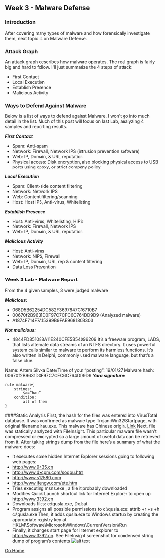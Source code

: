 ## Week 3 - Malware Defense              
### Introduction
After covering many types of malware and how forensically investigate them, next topic is on
Malware Defense. 

### Attack Graph
An attack graph describes how malware operates. The real graph is fairly big and hard to follow. I'll just summarize the 4 steps of attack:
* First Contact
* Local Execution
* Establish Presence
* Malicious Activity

### Ways to Defend Against Malware
Below is a list of ways to defend against Malware. I won't go into much detail in the list.
Much of this post will focus on last Lab, analyzing 4 samples and reporting results.

***First Contact***

*	Spam: Anti-spam
*	Network: Firewall, Network IPS (intrusion prevention software)
*	Web: IP, Domain, & URL reputation
*	Physical access: Disk encryption, also blocking physical access to USB ports using epoxy, or strict company policy

***Local Execution***
*	Spam: Client-side content filtering
*	Network: Network IPS
*	Web: Content filtering/scanning
*	Host: Host IPS, Anti-virus, Whitelisting

***Establish Presence***
*	Host: Anti-virus, Whitelisting, HIPS
*	Network: Firewall, Network IPS
*	Web: IP, Domain, & URL reputation 

***Malicious Activity*** 
*	Host: Anti-virus
*	Network: NIPS, Firewall
*	Web: IP, Domain, URL rep & content filtering
*	Data Loss Prevention

### Week 3 Lab - Malware Report
From the 4 given samples, 3 were judged malware

***Malicious:*** 
* 068D5B62254DC582F3697847C16710B7
* 00670f2B9631D0F97C7CFC6C764DD9D9 (Analyzed malware)
* A1874F714F7A15399B9FAE968180B303

***Not malicious:***
* 4844FD851088A11E240CFE5B54096209 
It’s a freeware program, LADS, that lists alternate data streams of an NTFS directory. 
It uses powerful system calls similar to malware to perform its harmless functions. 
It’s also written in Delphi, commonly used malware language, but that’s a false clue.

Name: Artem Slivka
Date/Time of your “posting”: 19/01/27
Malware hash: 00670f2B9631D0F97C7CFC6C764DD9D9
***Yara signature:*** 

```
rule malware{
	strings:
		$a=”hau”
	condition:
		all of them
}
```

####Static Analysis
First, the hash for the files was entered into VirusTotal database. It was confirmed as malware type Trojan:Win32/Startpage, with original filename hau.exe. This malware has Chinese origin.
[Link](https://www.virustotal.com/#/file/dad270e45be77716062e0890bee6e31e9d498dddbe828563d8ffb58faca51e3c/details)
Next, file was statically analyzed with FileInsight. This particular malware file wasn’t compressed or encrypted so a large amount of useful data can be retrieved from it. After taking strings dump from the file here’s a summary of what the malware does:
*	It executes some hidden Internet Explorer sessions going to following web pages:
*	http://www.9435.cn
*	http://www.dxcpm.com/sogou.htm
*	http://www.s12580.com
*	http://www.ifengw.com/ete.htm
*	Tries executing msns.exe , a file it probably downloaded
*	Modifies Quick Launch shortcul link for Internet Explorer to open up http://www.3392.cn
*	Downloads files:  c:\qusla.exe, Dx.bat
*	Program assigns all possible permissions to c:\qusla.exe:	attrib +r +s +h c:\qusla.exe
Then, it adds qusla.exe to Windows startup by creating the appropriate registry key at HKLM\Software\Microsoft\Windows\CurrentVersion\Run
*	Finally, it changes start page for Internet explorer to http://www.3392.cn.
See FileInsight screenshot for condensed string dump of program’s contents
![alt text](w3_finsight_shot.jpg "FileInsight screenshot of malware")


[Go Home](../index.md) 
